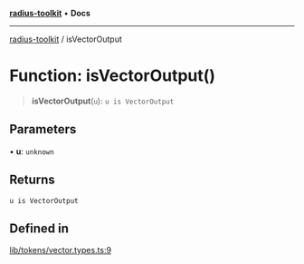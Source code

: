 [**radius-toolkit**](../README.md) • **Docs**

***

[radius-toolkit](../globals.md) / isVectorOutput

# Function: isVectorOutput()

> **isVectorOutput**(`u`): `u is VectorOutput`

## Parameters

• **u**: `unknown`

## Returns

`u is VectorOutput`

## Defined in

[lib/tokens/vector.types.ts:9](https://github.com/rangle/radius-token-tango/blob/5b6e6f5adbda55f8c41a4c8308d1d8885a9b9a2f/packages/radius-toolkit/src/lib/tokens/vector.types.ts#L9)
